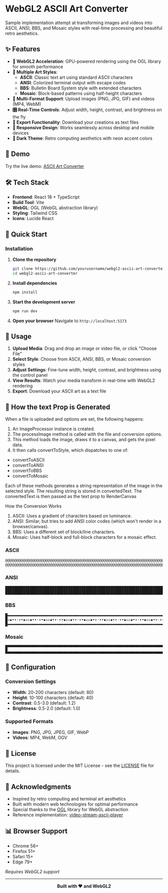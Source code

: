 # WebGL2 ASCII Art Converter

Sample implementation attempt at transforming images and videos into ASCII, ANSI, BBS, and Mosaic styles with real-time processing and beautiful retro aesthetics.

## ✨ Features

- **🚀 WebGL2 Acceleration**: GPU-powered rendering using the OGL library for smooth performance
- **🎨 Multiple Art Styles**: 
  - **ASCII**: Classic text art using standard ASCII characters
  - **ANSI**: Colorized terminal output with escape codes
  - **BBS**: Bulletin Board System style with extended characters
  - **Mosaic**: Block-based patterns using half-height characters
- **📁 Multi-Format Support**: Upload images (PNG, JPG, GIF) and videos (MP4, WebM)
- **🎛️ Real-Time Controls**: Adjust width, height, contrast, and brightness on the fly
- **💾 Export Functionality**: Download your creations as text files
- **📱 Responsive Design**: Works seamlessly across desktop and mobile devices
- **🌙 Dark Theme**: Retro computing aesthetics with neon accent colors

## 🎯 Demo

Try the live demo: [ASCII Art Converter](https://webgl-art.vercel.app/)

## 🛠️ Tech Stack

- **Frontend**: React 18 + TypeScript
- **Build Tool**: Vite
- **WebGL**: OGL (WebGL abstraction library)
- **Styling**: Tailwind CSS
- **Icons**: Lucide React

## 🚀 Quick Start

### Installation

1. **Clone the repository**
   ```bash
   git clone https://github.com/yourusername/webgl2-ascii-art-converter.git
   cd webgl2-ascii-art-converter
   ```

2. **Install dependencies**
   ```bash
   npm install
   ```

3. **Start the development server**
   ```bash
   npm run dev
   ```

4. **Open your browser**
   Navigate to `http://localhost:5173`

## 📖 Usage

1. **Upload Media**: Drag and drop an image or video file, or click "Choose File"
2. **Select Style**: Choose from ASCII, ANSI, BBS, or Mosaic conversion styles
3. **Adjust Settings**: Fine-tune width, height, contrast, and brightness using the control panel
4. **View Results**: Watch your media transform in real-time with WebGL2 rendering
5. **Export**: Download your ASCII art as a text file

## 🎨 How the text Prop is Generated
When a file is uploaded and options are set, the following happens:

1. An ImageProcessor instance is created.
2. The processImage method is called with the file and conversion options.
3. This method loads the image, draws it to a canvas, and gets the pixel data.
4. It then calls convertToStyle, which dispatches to one of:

- convertToASCII
- convertToANSI
- convertToBBS
- convertToMosaic

Each of these methods generates a string representation of the image in the selected style.
The resulting string is stored in convertedText.
The convertedText is then passed as the text prop to RenderCanvas

How the Conversion Works

1. ASCII: Uses a gradient of characters based on luminance.
2. ANSI: Similar, but tries to add ANSI color codes (which won't render in a browser/canvas).
3. BBS: Uses a different set of block/line characters.
4. Mosaic: Uses half-block and full-block characters for a mosaic effect.

### ASCII
```
@@@@@@@@@@@@@@@@@@@@@@@@@@@@@@@@@@@@@@@@@@@@@@@@@@@@@@@@@@@@@@@@@@@@@@@@@@@@@@@
@@@@@@@@@@@@@@@@@@@@@@@@@@@@@@@@@@@@@@@@@@@@@@@@@@@@@@@@@@@@@@@@@@@@@@@@@@@@@@@
```

### ANSI
```
████████████████████████████████████████████████████████████████████████████
████████████████████████████████████████████████████████████████████████████
```

### BBS
```
█▬▬▬▬▬▬▬▬▬▬▬▬▬▬▬▬▬▬▬▬▬▬▬▬▬▬▬▬▬▬▬▬▬▬▬▬▬▬▬▬▬▬▬▬▬▬▬▬▬▬▬▬▬▬▬▬▬▬▬▬▬▬▬▬▬▬▬▬▬▬▬▬▬▬▬▬▬▬█
█▫▪•∙·∙•▪▫▫▪•∙·∙•▪▫▫▪•∙·∙•▪▫▫▪•∙·∙•▪▫▫▪•∙·∙•▪▫▫▪•∙·∙•▪▫▫▪•∙·∙•▪▫▫▪•∙·∙•▪▫█
█▬▬▬▬▬▬▬▬▬▬▬▬▬▬▬▬▬▬▬▬▬▬▬▬▬▬▬▬▬▬▬▬▬▬▬▬▬▬▬▬▬▬▬▬▬▬▬▬▬▬▬▬▬▬▬▬▬▬▬▬▬▬▬▬▬▬▬▬▬▬▬▬▬▬▬▬▬▬█
```

### Mosaic
```
█▀▀▀▀▀▀▀▀▀▀▀▀▀▀▀▀▀▀▀▀▀▀▀▀▀▀▀▀▀▀▀▀▀▀▀▀▀▀▀▀▀▀▀▀▀▀▀▀▀▀▀▀▀▀▀▀▀▀▀▀▀▀▀▀▀▀▀▀▀▀▀▀▀▀▀▀▀▀█
█▄▄▄▄▄▄▄▄▄▄▄▄▄▄▄▄▄▄▄▄▄▄▄▄▄▄▄▄▄▄▄▄▄▄▄▄▄▄▄▄▄▄▄▄▄▄▄▄▄▄▄▄▄▄▄▄▄▄▄▄▄▄▄▄▄▄▄▄▄▄▄▄▄▄▄▄▄▄█
```

## 🔧 Configuration

### Conversion Settings

- **Width**: 20-200 characters (default: 80)
- **Height**: 10-100 characters (default: 40)
- **Contrast**: 0.5-3.0 (default: 1.2)
- **Brightness**: 0.5-2.0 (default: 1.0)

### Supported Formats

- **Images**: PNG, JPG, JPEG, GIF, WebP
- **Videos**: MP4, WebM, OGV

## 📝 License

This project is licensed under the MIT License - see the [LICENSE](LICENSE) file for details.

## 🙏 Acknowledgments

- Inspired by retro computing and terminal art aesthetics
- Built with modern web technologies for optimal performance
- Special thanks to the [OGL](https://github.com/oframe/ogl) library for WebGL abstraction
- Reference implementation: [video-stream-ascii-player](https://github.com/Im-Rises/video-stream-ascii-player)

## 📊 Browser Support

- Chrome 56+
- Firefox 51+
- Safari 15+
- Edge 79+

*Requires WebGL2 support*

---

<div align="center">
  <strong>Built with ❤️ and WebGL2</strong>
</div>

